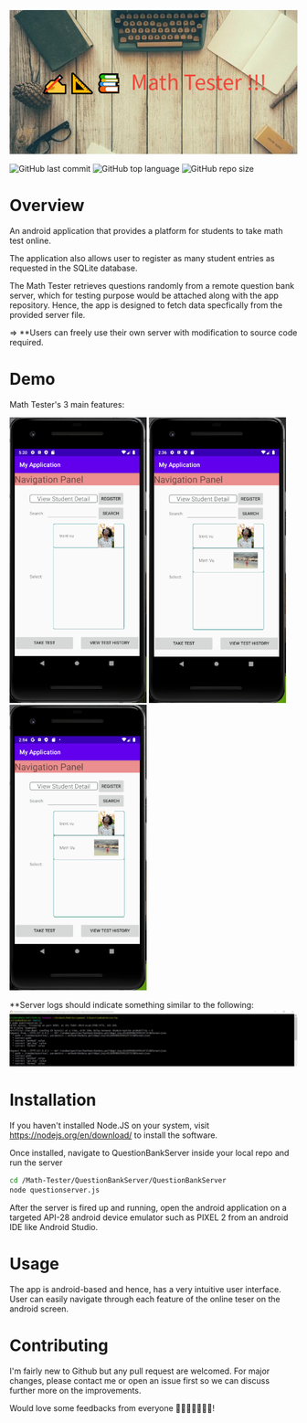 ![My application banner](AppDescription/mathtester.png)

![GitHub last commit](https://img.shields.io/github/last-commit/McEazzy/Math-Tester)
![GitHub top language](https://img.shields.io/github/languages/top/McEazzy/Math-Tester)
![GitHub repo size](https://img.shields.io/github/repo-size/McEazzy/Math-Tester)
# Overview
An android application that provides a platform for students to take math test online.

The application also allows user to register as many student entries as requested in the SQLite database.

The Math Tester retrieves questions randomly from a remote question bank server, which for testing purpose would be attached along with the app repository. Hence, the app is designed to fetch data specfically from the provided server file.

=> **Users can freely use their own server with modification to source code required.
# Demo
Math Tester's 3 main features:

<img src="AppDescription/Register.gif" height="500">    <img src="AppDescription/TakeTest.gif" height="500">    <img src="AppDescription/ViewRecord.gif" height="500">

**Server logs should indicate something similar to the following:
![Server access log](AppDescription/Server.JPG)

# Installation
If you haven't installed Node.JS on your system, visit https://nodejs.org/en/download/ to install the software.

Once installed, navigate to QuestionBankServer inside your local repo and run the server
```bash
cd /Math-Tester/QuestionBankServer/QuestionBankServer
node questionserver.js
```
After the server is fired up and running, open the android application on a targeted API-28 android device emulator such as PIXEL 2 from an android IDE like Android Studio.
# Usage
The app is android-based and hence, has a very intuitive user interface. User can easily navigate through each feature of the online teser on the android screen.
# Contributing
I'm fairly new to Github but any pull request are welcomed. For major changes, please contact me or open an issue first so we can discuss further more on the improvements.

Would love some feedbacks from everyone 👨‍💻👩‍💻🙆‍♂️✅!
